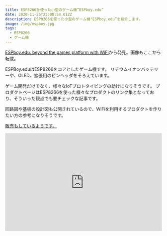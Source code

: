 ```yaml
---
title: ESP8266を使った小型のゲーム機”ESPboy.edu”
date: 2020-11-25T23:00:54.612Z
description: ESP8266を使った小型のゲーム機"ESPboy.edu”を紹介します。
image: /img/espboy.jpg
tags:
  - ESP8266
  - ゲーム機
---
```

[ESPboy.edu: beyond the games platform with WiFi](https://hackaday.io/project/164830-espboyedu-beyond-the-games-platform-with-wifi)から発見。画像もここから転載。

ESPBoy.eduはESP8266をコアとしたゲーム機です。
リチウムイオンバッテリーや、OLED、拡張用のピンヘッダをそろえています。

ゲーム開発だけでなく、様々なIoTプロトタイピングの助けになりそうです。
プロダクトページはESP8266を使った様々なプロダクトのリンク集となっており、そういった観点でも要チェックな記事です。

回路図や基板の設計図も公開されているので、WiFiを利用するプロダクトを作りたい方の参考になりそうです。

[販売もしているようです。](https://www.tindie.com/products/espboy/espboy-the-ultimate-multi-gadget/)

<iframe width="100%" height="315" src="https://www.youtube.com/embed/sHrSPXpTcYI" frameborder="0" allow="accelerometer; autoplay; clipboard-write; encrypted-media; gyroscope; picture-in-picture" allowfullscreen></iframe>
